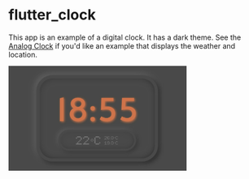 # flutter_clock

This app is an example of a digital clock.
It has a dark theme.
See the [Analog Clock](../analog_clock) if you'd like an example that displays the weather and location.


<img src='dark_clock.png' width='350'>

